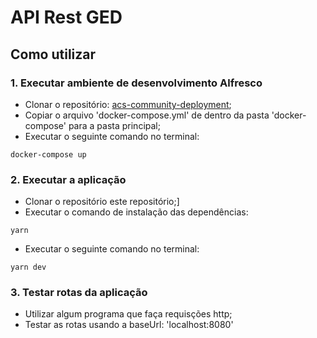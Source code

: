 # API Rest GED

## Como utilizar

### 1. Executar ambiente de desenvolvimento Alfresco

- Clonar o repositório: [acs-community-deployment](https://github.com/Alfresco/acs-community-deployment);
- Copiar o arquivo 'docker-compose.yml' de dentro da pasta 'docker-compose' para a pasta principal;
- Executar o seguinte comando no terminal: 
```console
docker-compose up
```

### 2. Executar a aplicação

- Clonar o repositório este repositório;]
- Executar o comando de instalação das dependências:
```console
yarn
```
- Executar o seguinte comando no terminal: 
```console
yarn dev
```

### 3. Testar rotas da aplicação

- Utilizar algum programa que faça requisções http;
- Testar as rotas usando a baseUrl: 'localhost:8080'